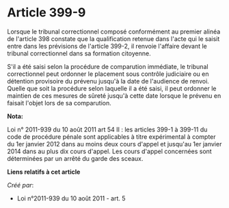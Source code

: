 # Article 399-9

Lorsque le tribunal correctionnel composé conformément au premier alinéa de l'article 398 constate que la qualification
retenue dans l'acte qui le saisit entre dans les prévisions de l'article 399-2, il renvoie l'affaire devant le tribunal
correctionnel dans sa formation citoyenne.

S'il a été saisi selon la procédure de comparution immédiate, le tribunal correctionnel peut ordonner le placement sous
contrôle judiciaire ou en détention provisoire du prévenu jusqu'à la date de l'audience de renvoi. Quelle que soit la
procédure selon laquelle il a été saisi, il peut ordonner le maintien de ces mesures de sûreté jusqu'à cette date lorsque le
prévenu en faisait l'objet lors de sa comparution.

**Nota:**

Loi n° 2011-939 du 10 août 2011 art 54 II : les articles 399-1 à 399-11 du code de procédure pénale sont applicables à titre
expérimental à compter du 1er janvier 2012 dans au moins deux cours d'appel et jusqu'au 1er janvier 2014 dans au plus dix
cours d'appel. Les cours d'appel concernées sont déterminées par un arrêté du garde des sceaux.

**Liens relatifs à cet article**

_Créé par_:

  - Loi n°2011-939 du 10 août 2011 - art. 5
